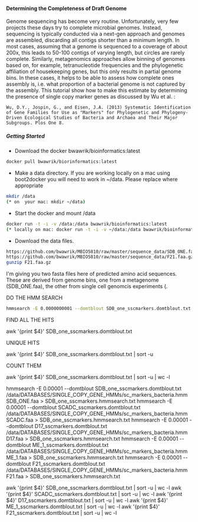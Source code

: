 #### Determining the Completeness of Draft Genome

Genome sequencing has become very routine. Unfortunately, very few projects these days try to complete microbial genomes. Instead, sequencing is typically conducted via a next-gen approach and genomes are assembled, discarding all contigs shorter than a minimum length.  In most cases, assuming that a genome is sequenced to a coverage of about 200x, this leads to 50-100 contigs of varying length, but circles are rarely complete.  Similarly, metagenomics approaches allow binning of genomes based on, for example, tetranucleotide frequencies and the phylogenetic affiliation of housekeeping genes, but this only results in partial genome bins.  In these cases, it helps to be able to assess how complete ones assembly is, i.e. what proportion of a bacterial genome is not captured by the assembly. This tutorial show how to make this estimate by determining the presence of single copy marker genes as discussed by Wu et al. :

```
Wu, D.Y., Jospin, G., and Eisen, J.A. (2013) Systematic Identification of Gene Families for Use as "Markers" for Phylogenetic and Phylogeny-Driven Ecological Studies of Bacteria and Archaea and Their Major Subgroups. Plos One 8.
```

##### Getting Started

- Download the docker bwawrik/bioinformatics:latest

```sh
docker pull bwawrik/biorinformatics:latest
```

- Make a data directory. If you are working locally on a mac using boot2docker you will need to work in ~/data. Please replace where appropriate

```sh
mkdir /data
(* on  your mac: mkdir ~/data)
```

- Start the docker and mount /data

```sh
docker run -t -i -v /data:/data bwawrik/bioinformatics:latest
(* locally on mac: docker run -t -i -v ~/data:/data bwawrik/bioinformatics:latest)
```

- Download the data files.  

```sh
https://github.com/bwawrik/MBIO5810/raw/master/sequence_data/SDB_ONE.faa
https://github.com/bwawrik/MBIO5810/raw/master/sequence_data/F21.faa.gz
gunzip F21.faa.gz
```

I'm giving you two fasta files here of predicted amino acid sequences.  These are derived from genome bins, one from a metagenome (SDB_ONE.faa), the other from single cell genomcis experiments (.


DO THE HMM SEARCH


```sh 
hmmsearch -E 0.0000000001 --domtblout SDB_one_sscmarkers.domtblout.txt /data/DATABASES/SINGLE_COPY_GENE_HMMs/sc_markers_bacteria.hmm SDB_ONE.faa > SDB_one_sscmarkers.hmmsearch.txt
```

FIND ALL THE HITS

awk '{print $4}' SDB_one_sscmarkers.domtblout.txt 

UNIQUE HITS

awk '{print $4}' SDB_one_sscmarkers.domtblout.txt | sort -u

COUNT THEM

awk '{print $4}' SDB_one_sscmarkers.domtblout.txt | sort -u | wc -l



hmmsearch -E 0.00001 --domtblout SDB_one_sscmarkers.domtblout.txt /data/DATABASES/SINGLE_COPY_GENE_HMMs/sc_markers_bacteria.hmm SDB_ONE.faa > SDB_one_sscmarkers.hmmsearch.txt
hmmsearch -E 0.00001 --domtblout SCADC_sscmarkers.domtblout.txt /data/DATABASES/SINGLE_COPY_GENE_HMMs/sc_markers_bacteria.hmm SCADC.faa > SDB_one_sscmarkers.hmmsearch.txt
hmmsearch -E 0.00001 --domtblout D17_sscmarkers.domtblout.txt /data/DATABASES/SINGLE_COPY_GENE_HMMs/sc_markers_bacteria.hmm D17.faa > SDB_one_sscmarkers.hmmsearch.txt
hmmsearch -E 0.00001 --domtblout ME_1_sscmarkers.domtblout.txt /data/DATABASES/SINGLE_COPY_GENE_HMMs/sc_markers_bacteria.hmm ME_1.faa > SDB_one_sscmarkers.hmmsearch.txt
hmmsearch -E 0.00001 --domtblout F21_sscmarkers.domtblout.txt /data/DATABASES/SINGLE_COPY_GENE_HMMs/sc_markers_bacteria.hmm F21.faa > SDB_one_sscmarkers.hmmsearch.txt


awk '{print $4}' SDB_one_sscmarkers.domtblout.txt | sort -u | wc -l
awk '{print $4}' SCADC_sscmarkers.domtblout.txt | sort -u | wc -l
awk '{print $4}' D17_sscmarkers.domtblout.txt | sort -u | wc -l
awk '{print $4}' ME_1_sscmarkers.domtblout.txt | sort -u | wc -l
awk '{print $4}' F21_sscmarkers.domtblout.txt | sort -u | wc -l

